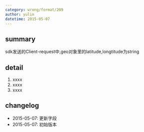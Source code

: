 ```yaml
---
category: wrong/format/209
author: yulin
datetime: 2015-05-07
---
```


## summary

sdk发送的Client-request中,geo对象里的latitude,longtitude为string

## detail

1. xxxx
1. xxxx
1. xxxx

## changelog

- 2015-05-07: 更新字段
- 2015-05-07: 初始版本